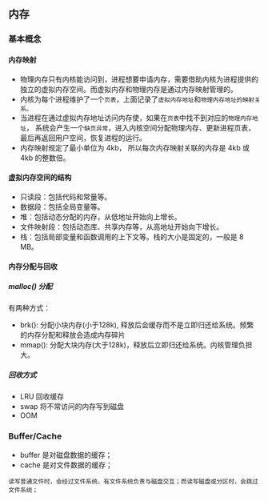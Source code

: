 ## 内存

### 基本概念
#### 内存映射
- 物理内存只有内核能访问到，进程想要申请内存，需要借助内核为进程提供的独立的虚拟内存空间。而虚拟内存和物理内存是通过内存映射管理的。    
- 内核为每个进程维护了一个`页表`，上面记录了`虚拟内存地址`和`物理内存地址的映射关系。`
- 当进程在通过虚拟内存地址访问内存使，如果在`页表`中找不到对应的`物理内存地址`， 系统会产生一个`缺页异常`，进入内核空间分配物理内存、更新进程页表，最后再返回用户空间，恢复进程的运行。
- 内存映射规定了最小单位为 4kb， 所以每次内存映射关联的内存是 4kb 或 4kb 的整数倍。
#### 虚拟内存空间的结构
- 只读段：包括代码和常量等。
- 数据段：包括全局变量等。
- 堆：包括动态分配的内存，从低地址开始向上增长。
- 文件映射段：包括动态库、共享内存等，从高地址开始向下增长。
- 栈：包括局部变量和函数调用的上下文等。栈的大小是固定的，一般是 8 MB。
#### 内存分配与回收
##### malloc() 分配
有两种方式：
- brk(): 分配小块内存(小于128k), 释放后会缓存而不是立即归还给系统。频繁的内存分配和释放会造成内存碎片
- mmap(): 分配大块内存(大于128k)，释放后立即归还给系统。内核管理负担大。

##### 回收方式
- LRU 回收缓存
- swap 将不常访问的内存写到磁盘
- OOM

### Buffer/Cache
- buffer 是对磁盘数据的缓存；
- cache 是对文件数据的缓存；

`读写普通文件时，会经过文件系统，有文件系统负责与磁盘交互；而读写磁盘或分区时，会跳过文件系统；`

